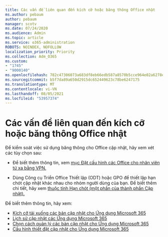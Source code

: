 ```yaml
---
title: Các vấn đề liên quan đến kích cỡ hoặc băng thông Office nhật
ms.author: pebaum
author: pebaum
manager: scotv
ms.date: 07/24/2020
ms.audience: Admin
ms.topic: article
ms.service: o365-administration
ROBOTS: NOINDEX, NOFOLLOW
localization_priority: Priority
ms.collection: Adm_O365
ms.custom:
- "1745"
- "9000140"
ms.openlocfilehash: 782c47306073a683df8eb66edb587a8570b5cce964e02a6278e9a60eced661f4
ms.sourcegitcommit: b5f7da89a650d2915dc652449623c78be6247175
ms.translationtype: MT
ms.contentlocale: vi-VN
ms.lasthandoff: 08/05/2021
ms.locfileid: "53957374"
---
```

# <a name="size-or-bandwidth-concerns-with-office-updates"></a>Các vấn đề liên quan đến kích cỡ hoặc băng thông Office nhật

Để kiểm soát việc sử dụng băng thông cho Office cập nhật, hãy xem xét các tùy chọn sau:

-   Để biết thêm thông tin, xem [mục Đặt cấu hình các Office cho nhân viên từ xa bằng VPN.](https://techcommunity.microsoft.com/t5/office-365-blog/configuring-office-365-proplus-updates-for-remote-workers-using/ba-p/1253491)  
    
-   Dùng Công cụ Triển Office Thiết lập (ODT) hoặc GPO để thiết lập hạn chót cập nhật khác nhau cho nhóm người dùng của bạn. Để biết thêm chi tiết, hãy xem [thuộc tính Hạn chót (một phần của thành phần Cập nhật).](https://docs.microsoft.com/deployoffice/configuration-options-for-the-office-2016-deployment-tool#deadline-attribute-part-of-updates-element)
    
Để biết thêm thông tin, hãy xem:  
- [Kích cỡ tải xuống các bản cập nhật cho Ứng dụng Microsoft 365](https://docs.microsoft.com/officeupdates/download-sizes-office365-proplus-updates)  
- [Lịch sử cập nhật các Ứng dụng Microsoft 365](https://docs.microsoft.com/officeupdates/update-history-microsoft365-apps-by-date)  
- [Chọn cách quản lý các bản cập nhật cho Ứng dụng Microsoft 365](https://docs.microsoft.com/deployoffice/choose-how-manage-updates-microsoft-365-apps)  
- [Cấu hình thiết đặt cập nhật cho Ứng dụng Microsoft 365](https://docs.microsoft.com/deployoffice/configure-update-settings-microsoft-365-apps)